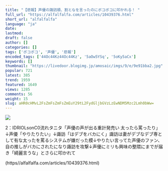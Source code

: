 ```yaml
---
title: "【悲報】声優の諏訪順、割となを言ったのにボコボコに叩かれる！ "
full_url: "https://alfalfalfa.com/articles/10439376.html"
short_url: "alfalfalfa"
language: "ja"
date: 
lastmod: 
draft: false
author: []
categories: []
tags: ['ボコボコ', '声優', '悲報']
encoded_tags: ['44Oc44Kz44Oc44Kz', '5aOw5YSq', '5oKy5aCx']
keywords: []
thumbnail: "https://livedoor.blogimg.jp/amosaic/imgs/9/e/9e91bba2.jpg"
popular: 721
latest: 385
trend: 1959
featured: 1649
views: 1285
comments: 56
weight: 15
slug: aHR0cHMvL2FsZmFsZmFsZmEuY29tL2FydGljbGVzLzEwNDM5Mzc2Lmh0bWw=
---
```


![](https://livedoor.blogimg.jp/amosaic/imgs/9/e/9e91bba2.jpg)

2：IDRIOLsonC0流れタニタ「声優の声が出る重計発売い 太ったら罵ったり」↓声優「やりたりたい」↓諏訪「はデブをバカにく」諏訪は妻がデブなデブ専として有な太ったを罵るシステムが嫌だった模↓やりたい言ってた声優のファン、自の推しがバカにされたになり諏訪を攻撃↓声優にミリも興味の整隈にまでが届き「綺麗言うな」とさらに叩かれて

(https//alfalfalfa.com/articles/10439376.html)
